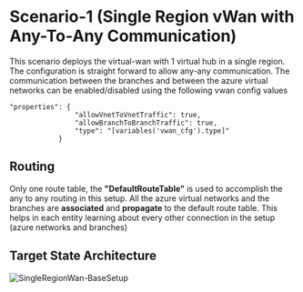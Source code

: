 # Scenario-1 (Single Region vWan with Any-To-Any Communication)
This scenario deploys the virtual-wan with 1 virtual hub in a single region. The configuration is straight forward to allow any-any communication.
The communication between the branches and between the azure virtual networks can be enabled/disabled using the following vwan config values
```
"properties": {
                "allowVnetToVnetTraffic": true,
                "allowBranchToBranchTraffic": true,
                "type": "[variables('vwan_cfg').type]"
            }
```  
## Routing
Only one route table, the **"DefaultRouteTable"** is used to accomplish the any to any routing in this setup.
All the azure virtual networks and the branches are **associated** and **propagate** to the default route table. This helps in each entity learning about every other connection in the setup (azure networks and branches)

## Target State Architecture

![SingleRegionWan-BaseSetup](https://user-images.githubusercontent.com/13979783/131256466-8e460ad7-6944-4976-82e6-aacf84d98fb3.png)

